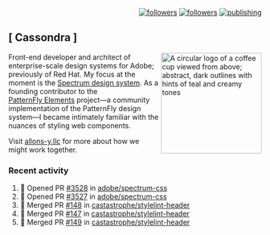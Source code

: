 <p align="right"><a rel="me" href="https://front-end.social/@castastrophe">
    <img alt="followers" title="Follow me on Mastodon" src="https://img.shields.io/mastodon/follow/109297102751309835?domain=https%3A%2F%2Ffront-end.social&label=Follow&logo=mastodon&logoColor=white&style=for-the-badge&labelColor=008080&color=006969"/></a>
  <a href="https://codepen.io/castastrophe/">
    <img alt="followers" title="Follow me on CodePen" src="https://img.shields.io/badge/23-1?color=640464&labelColor=7c007c&style=for-the-badge&logo=codepen&label=Follow"/></a>
<a href="https://castastrophe.medium.com/">
    <img alt="publishing" title="View articles on Medium" src="https://img.shields.io/badge/107-1?color=666&labelColor=444&label=subscribe&logo=medium&logoColor=white&style=for-the-badge"/></a>
</p>

## [&nbsp;Cassondra&nbsp;]

<img align="right" src="https://github-production-user-asset-6210df.s3.amazonaws.com/1840295/253016758-ba468774-1cd3-42c2-8f43-947b5eeb5edf.png" height="200" alt="A circular logo of a coffee cup viewed from above; abstract, dark outlines with hints of teal and creamy tones">

Front-end developer and architect of enterprise-scale design systems for Adobe; previously of Red Hat. My focus at the moment is the [Spectrum design system](https://github.com/adobe/spectrum-css). As a founding contributor to the [PatternFly&nbsp;Elements](https://github.com/patternfly/patternfly-elements) project&mdash;a community implementation of the PatternFly design system&mdash;I became intimately familiar with the nuances of styling web components.

Visit [allons-y.llc](http://allons-y.llc/) for more about how we might work together.

### Recent activity

<!--START_SECTION:activity-->
1. 💪 Opened PR [#3528](https://github.com/adobe/spectrum-css/pull/3528) in [adobe/spectrum-css](https://github.com/adobe/spectrum-css)
2. 💪 Opened PR [#3527](https://github.com/adobe/spectrum-css/pull/3527) in [adobe/spectrum-css](https://github.com/adobe/spectrum-css)
3. 🎉 Merged PR [#148](https://github.com/castastrophe/stylelint-header/pull/148) in [castastrophe/stylelint-header](https://github.com/castastrophe/stylelint-header)
4. 🎉 Merged PR [#147](https://github.com/castastrophe/stylelint-header/pull/147) in [castastrophe/stylelint-header](https://github.com/castastrophe/stylelint-header)
5. 🎉 Merged PR [#149](https://github.com/castastrophe/stylelint-header/pull/149) in [castastrophe/stylelint-header](https://github.com/castastrophe/stylelint-header)
<!--END_SECTION:activity-->
